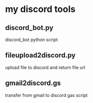 # my discord  tools

## discord_bot.py

discord_bot python script

## fileupload2discord.py

upload file to discord and return file url

## gmail2discord.gs

transfer from gmail to discord gas script
